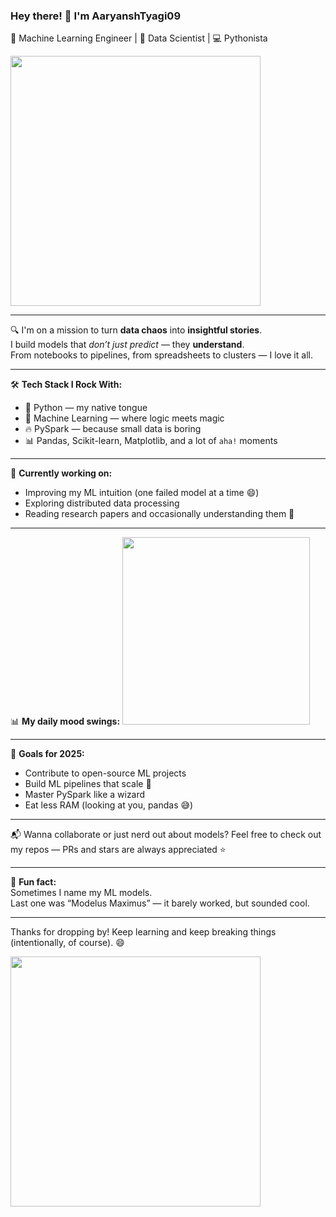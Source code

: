 ### Hey there! 👋 I'm AaryanshTyagi09  

🚀 Machine Learning Engineer | 🧠 Data Scientist | 💻 Pythonista  

<img src="https://media.giphy.com/media/qgQUggAC3Pfv687qPC/giphy.gif" width="400" />

---

🔍 I'm on a mission to turn **data chaos** into **insightful stories**.  
I build models that *don’t just predict* — they **understand**.  
From notebooks to pipelines, from spreadsheets to clusters — I love it all.

---

🛠️ **Tech Stack I Rock With:**
- 🐍 Python — my native tongue
- 🤖 Machine Learning — where logic meets magic
- 🔥 PySpark — because small data is boring
- 📊 Pandas, Scikit-learn, Matplotlib, and a lot of `aha!` moments

---

💭 **Currently working on:**
- Improving my ML intuition (one failed model at a time 😄)
- Exploring distributed data processing
- Reading research papers and occasionally understanding them 🧪

---

📊 **My daily mood swings:**
<img src="https://media.giphy.com/media/kH1DBkPNyZPOk0BxrM/giphy.gif" width="300"/>

---

🎯 **Goals for 2025:**
- Contribute to open-source ML projects  
- Build ML pipelines that scale 🚀  
- Master PySpark like a wizard  
- Eat less RAM (looking at you, pandas 😅)

---

📬 Wanna collaborate or just nerd out about models?
Feel free to check out my repos — PRs and stars are always appreciated ⭐

---

🧠 **Fun fact:**  
Sometimes I name my ML models.  
Last one was “Modelus Maximus” — it barely worked, but sounded cool.

---

Thanks for dropping by! Keep learning and keep breaking things (intentionally, of course). 😄  

<img src="https://media.giphy.com/media/3o7abldj0b3rxrZUxW/giphy.gif" width="400" />


